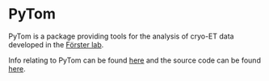 # PyTom
PyTom is a package providing tools for the analysis of cryo-ET data developed in the [Förster lab](https://www.biochem.mpg.de/en/rg/foerster).

Info relating to PyTom can be found [here](http://strubi.chem.uu.nl/pytom/) and the source code can be found [here](https://github.com/FridoF/PyTom).
